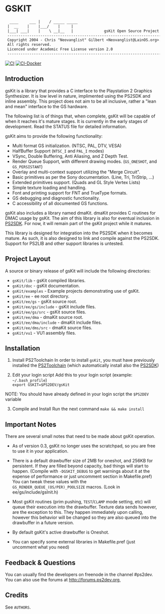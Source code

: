 # GSKIT
```txt
  ____     ___ |    / _____ _____
 |  __    |    |___/    |     |
 |___| ___|    |    \ __|__   |              gsKit Open Source Project.
 -----------------------------------------------------------------------
 Copyright 2004 - Chris "Neovanglist" Gilbert <Neovanglist@LainOS.org>.
 All rights reserved.
 Licenced under Academic Free License version 2.0
 -----------------------------------------------------------------------
```

[![CI](https://github.com/ps2dev/gsKit/workflows/CI/badge.svg)](https://github.com/ps2dev/gsKit/actions?query=workflow%3ACI)
[![CI-Docker](https://github.com/ps2dev/gsKit/workflows/CI-Docker/badge.svg)](https://github.com/ps2dev/gsKit/actions?query=workflow%3ACI-Docker)

## Introduction
 
gsKit is a library that provides a C interface to the Playstation 2
Graphics Synthesizer. It is low level in nature, implimented using the
PS2SDK and inline assembly. This project does not aim to be all
inclusive, rather a "lean and mean" interface to the GS hardware.

The following list is of things that, when complete, gsKit will be capable
of when it reaches it's mature stages. It is currently in the early
stages of development. Read the STATUS file for detailed information.

gsKit aims to provide the following functionality:
 
- Multi format GS initialization. (NTSC, PAL, DTV, VESA)
- HalfBuffer Support (`NTSC_I` and `PAL_I` modes)
- VSync, Double Buffering, Anti Aliasing, and Z Depth Test.
- Render Queue Support, with different drawing modes. (`GS_ONESHOT`, and `GS_PERSISTANT`)
- Overlay and multi-context support utilizing the "Merge Circuit".
- Basic primitives as per the Sony documentation. (Line, Tri, TriStrip, ...)
- Extended primitives support. (Quads and GL Style Vertex Lists)
- Simple texture loading and handling.
- Font and printing support for FNT and TrueType formats.
- GS debugging and diagnostic functionality.
- C accessibility of all documented GS functions.

gsKit also includes a library named dmaKit. dmaKit provides C 
routines for DMAC usage by gsKit. The aim of this library is also
for eventual inclusion in [PS2SDK](https://github.com/ps2dev/ps2sdk). For now, it will remain part of the
gsKit project while it matures.

This library is designed for integration into the PS2SDK when it 
becomes mature. As such, it is also designed to link and compile
against the PS2SDK. Support for PS2LIB and other support libraries is
untested.

## Project Layout

A source or binary release of gsKit will include the following
directories:

- `gsKit/lib` - gsKit compiled libraries.
- `gsKit/doc` - gsKit documentation.
- `gsKit/examples` - Example projects demonstrating use of gsKit.
- `gsKit/ee` - ee root directory.
- `gsKit/ee/gs` - gsKit source root.
- `gsKit/ee/gs/include` - gsKit include files.
- `gsKit/ee/gs/src` - gsKit source files.
- `gsKit/ee/dma` - dmaKit source root.
- `gsKit/ee/dma/include` - dmaKit include files.
- `gsKit/ee/dms/src` - dmaKit source files.
- `gsKit/vu1` - VU1 assembly files.

## Installation

1. Install PS2Toolchain
In order to install `gsKit`, you must have previously installed the [PS2Toolchain](https://github.com/ps2dev/ps2toolchain) 
(which automatically install also the [PS2SDK](https://github.com/ps2dev/ps2sdk))

2. Edit your login script
Add this to your login script (example: `~/.bash_profile`)  
`export GSKIT=$PS2DEV/gsKit`

NOTE: You should have already defined in your login script the `$PS2DEV` variable

3. Compile and Install
Run the next command
`make && make install`

## Important Notes

There are several small notes that need to be made about gsKit operation.

- As of version 0.3, gsKit no longer uses the scratchpad, so you are free to
   use it in your application.

- There is a default drawbuffer size of 2MB for oneshot, and 256KB for persistent.
   If they are filled beyond capacity, bad things will start to happen.
   (Compile with `-DGSKIT_DEBUG` to get warnings about it at the expense of performance
   or just uncomment section in Makefile.pref)
   You can tweak these values with the `GS_RENDER_QUEUE_(OS/PER)_POOLSIZE` macros.
   (Look in ee/gs/include/gsInit.h)

- Most gsKit routines (prim pushing, `TEST`/`CLAMP` mode setting, etc) will queue their
   execution into the drawbuffer. Texture data sends however, are the exception to this.
   They happen immediately upon calling, however this behavior will be changed so they
   are also queued into the drawbuffer in a future version.

- By default gsKit's active drawbuffer is Oneshot.

- You can specify some external libraries in Makefile.pref
   (just uncomment what you need)

## Feedback & Questions

You can usually find the developers on freenode in the channel #ps2dev. You
can also use the forums at http://forums.ps2dev.org, 

## Credits

See `AUTHORS`.
